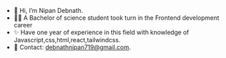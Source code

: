 - 👋 Hi, I’m Nipan Debnath.
- 👨‍💻 A Bachelor of science student took turn in the Frontend development career
- ✨ Have one year of experience in this field with knowledge of Javascript,css,html,react,tailwindcss.
- 📩 Contact: debnathnipan719@gmail.com.
<!---
nath-Nipan-2022/nath-Nipan-2022 is a ✨ special ✨ repository because its `README.md` (this file) appears on your GitHub profile.
You can click the Preview link to take a look at your changes.
--->
